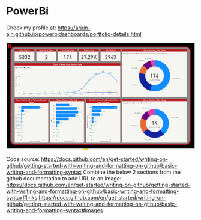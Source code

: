# PowerBi

Check my profile at: https://arjun-ajn.github.io/powerbidashboards/portfolio-details.html

[![Go to dashboard](https://github.com/arjun-ajn/PowerBi/blob/main/screenshots/img1.png)](https://app.powerbi.com/view?r=eyJrIjoiZjI3OWJjZGUtYmRjNy00OGRmLWJkYzYtZTRjOTlkZGM0Yzg4IiwidCI6IjNjNTA2ZDNhLTU5YWMtNDA5MC05MDM0LWExMjMwZTVjNGZjMCIsImMiOjN9&pageName=ReportSectione27fffffe509d08e291a)

Code source: https://docs.github.com/en/get-started/writing-on-github/getting-started-with-writing-and-formatting-on-github/basic-writing-and-formatting-syntax
Combine the below 2 sections from the github documentation to add URL to an image:
https://docs.github.com/en/get-started/writing-on-github/getting-started-with-writing-and-formatting-on-github/basic-writing-and-formatting-syntax#links
https://docs.github.com/en/get-started/writing-on-github/getting-started-with-writing-and-formatting-on-github/basic-writing-and-formatting-syntax#images
